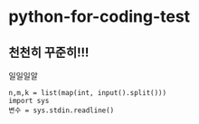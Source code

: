 # python-for-coding-test
## 천천히 꾸준히!!!
일일일알
```
n,m,k = list(map(int, input().split()))
import sys
변수 = sys.stdin.readline()
```


```



